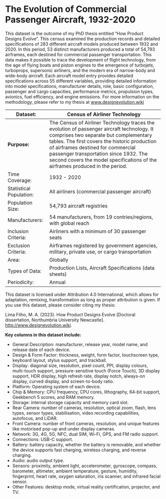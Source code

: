 # The Evolution of Commercial Passenger Aircraft, 1932-2020

This dataset is the outcome of my PhD thesis entitled “How Product Designs Evolve”. This census examined the production records and detailed specifications of 283 different aircraft models produced between 1932 and 2020. In this period, 53 distinct manufacturers produced a total of 54,793 airframes, each destined for commercial passenger transportation. This data makes it possible to trace the development of flight technology, from the age of flying boats and piston engines to the emergence of turbojets, turboprops, supersonic airliners, and the modern era of narrow-body and wide-body aircraft. Each aircraft model entry provides detailed specifications across 55 different variables, providing detailed information into model specifications, manufacturer details, role, basic configuration, passenger and cargo capacities, performance metrics, propulsion types, avionics, fuel efficiency, and engine emissions. For more information on the methodology, please refer to my thesis at www.designevolution.wiki

| **Dataset:**            | **Census of Airliner Technology**                                                                                                                                                                                                                                                                                                                              |
| ----------------------- | -------------------------------------------------------------------------------------------------------------------------------------------------------------------------------------------------------------------------------------------------------------------------------------------------------------------------------------------------------------- |
| **Purpose:**            | The Census of Airliner Technology traces the evolution of passenger aircraft technology. It comprises two separate but complementary tables. The first covers the historic production of airframes destined for commercial passenger transportation since 1932. The second covers the model specifications of the airframes produced in the period. |
| Time Coverage:          | 1932 - 2020                                                                                                                                                                                                                                                                                                                                                    |
| Statistical Population: | All airliners (commercial passenger aircraft)                                                                                                                                                                                                                                                                                                                  |
| Population Size:        | 54,793 aircraft registries                                                                                                                                                                                                                                                                                                                                     |
| Manufacturers:          | 54 manufacturers, from 19 contries/regions, with global reach                                                                                                                                                                                                                                                                                                  |
| Inclusion Criteria:     | Airliners with a minimum of 30 passenger seats                                                                                                                                                                                                                                                                                                                 |
| Exclusion Criteria:     | Airframes registered by government agencies, military, private use, or cargo transportation                                                                                                                                                                                                                                                                    |
| Area:                   | Globally                                                                                                                                                                                                                                                                                                                                                       |
| Types of Data:          | Production Lists, Aircraft Specifications (data sheets)                                                                                                                                                                                                                                                                                                        |
| Periodicity:            | Annual                                                                                                                                                                                                                                                                                                                                                         |

This dataset is licensed under Attribution 4.0 International, which allows for adaptation, remixing, transformation as long as proper attribution is given. If you use this dataset, please consider citing my thesis:

Lima Filho, M. A. (2023). How Product Designs Evolve [Doctoral dissertation, Northumbria University Newcastle]. http://www.designevolution.wiki. 

**Key columns in this dataset include:**

- General Description: manufacturer, release year, model name, and release date of each device.
- Design & Form Factor: thickness, weight, form factor, touchscreen type, keyboard layout, stylus support, and trackball.
- Display: diagonal size, resolution, pixel count, PPI, display colours, multi-touch support, pressure-sensitive touch (Force Touch), 3D display support, HDR display, high refresh rate, display notch, always-on display, curved display, and screen-to-body ratio.
- Platform: Operating system of each device.
- Chip & Memory: CPU frequency, CPU cores, lithography, 64-bit support, Geekbench 5 scores, and RAM memory.
- Storage: internal storage capacity and memory card slot.
- Rear Camera: number of cameras, resolution, optical zoom, flash, lens types, sensor types, stabilisation, video recording capabilities, autofocus, and LiDAR.
- Front Camera: number of front cameras, resolution, and unique features like motorised pop-up and under display cameras.
- Network: 3G, 4G, 5G, NFC, dual SIM, Wi-Fi, GPS, and FM radio support.
- Connections: USB-C support.
- Battery: battery capacity, whether the battery is removable, and whether the device supports fast charging, wireless charging, and reverse charging.
- Audio: audio output type.
- Sensors: proximity, ambient light, accelerometer, gyroscope, compass, barometer, altimeter, ambient temperature, gesture, humidity, fingerprint, heart rate, oxygen saturation, iris scanner, and infrared facial sensor.
- Other Features: desktop mode, virtual reality certification, projector, and TV.
